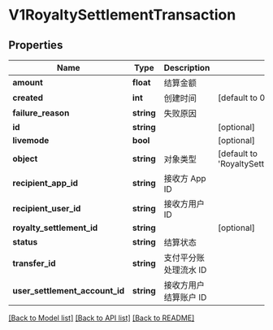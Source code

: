 # V1RoyaltySettlementTransaction

## Properties
Name | Type | Description | Notes
------------ | ------------- | ------------- | -------------
**amount** | **float** | 结算金额 | 
**created** | **int** | 创建时间 | [default to 0]
**failure_reason** | **string** | 失败原因 | 
**id** | **string** |  | [optional] 
**livemode** | **bool** |  | [optional] 
**object** | **string** | 对象类型 | [default to 'RoyaltySettlementTransaction']
**recipient_app_id** | **string** | 接收方 App ID | 
**recipient_user_id** | **string** | 接收方用户 ID | 
**royalty_settlement_id** | **string** |  | [optional] 
**status** | **string** | 结算状态 | 
**transfer_id** | **string** | 支付平分账处理流水 ID | 
**user_settlement_account_id** | **string** | 接收方用户结算账户 ID | 

[[Back to Model list]](../README.md#documentation-for-models) [[Back to API list]](../README.md#documentation-for-api-endpoints) [[Back to README]](../README.md)


